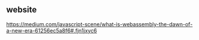 ## website
https://medium.com/javascript-scene/what-is-webassembly-the-dawn-of-a-new-era-61256ec5a8f6#.fjn1jxyc6
